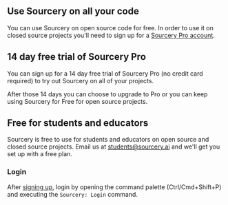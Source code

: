 ## Use Sourcery on all your code
You can use Sourcery on open source code for free. In order to use it on closed source projects you'll need to sign up for a [Sourcery Pro account](https://sourcery.ai/signup/?utm_source=VS-Code).

## 14 day free trial of Sourcery Pro

You can sign up for a 14 day free trial of Sourcery Pro (no credit card required) to try out Sourcery on all of your projects.

After those 14 days you can choose to upgrade to Pro or you can keep using Sourcery for Free for open source projects. 

## Free for students and educators

Sourcery is free to use for students and educators on open source and closed source projects. Email us at [students@sourcery.ai](mailto:students@sourcery.ai) and we'll get you set up with a free plan. 

### Login

After [signing up](https://sourcery.ai/signup/?utm_source=VS-Code), login by
opening the command palette (Ctrl/Cmd+Shift+P) and executing the
`Sourcery: Login` command.

